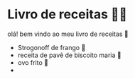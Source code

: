 # Livro de receitas :man_cook:

olá! bem vindo ao meu livro de receitas :wave:

- Strogonoff de frango :chicken:
- receita de pavê de biscoito maria :cake:
- ovo frito :fried_egg:
- 

